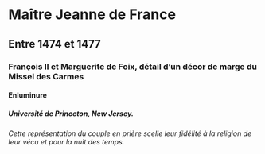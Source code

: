 # Maître Jeanne de France

## Entre 1474 et 1477

### François II et Marguerite de Foix, détail d’un décor de marge du Missel des Carmes

#### Enluminure

##### Université de Princeton, New Jersey.

###### Cette représentation du couple en prière scelle leur fidélité à la religion de leur vécu et pour la nuit des temps.
